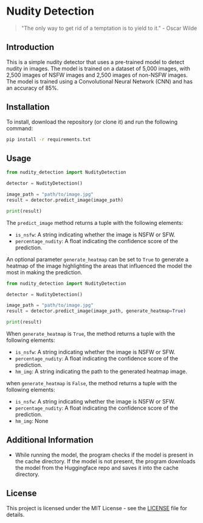 # Nudity Detection

> "The only way to get rid of a temptation is to yield to it." - Oscar Wilde

## Introduction

This is a simple nudity detector that uses a pre-trained model to detect nudity in images. The model is trained on a dataset of 5,000 images, with 2,500 images of NSFW images and 2,500 images of non-NSFW images. The model is trained using a Convolutional Neural Network (CNN) and has an accuracy of 85%.

## Installation

To install, download the repository (or clone it) and run the following command:

```bash
pip install -r requirements.txt
```

## Usage

```python
from nudity_detection import NudityDetection

detector = NudityDetection()

image_path = "path/to/image.jpg"
result = detector.predict_image(image_path)

print(result)
```

The `predict_image` method returns a tuple with the following elements:

- `is_nsfw`: A string indicating whether the image is NSFW or SFW.
- `percentage_nudity`: A float indicating the confidence score of the prediction.

An optional parameter `generate_heatmap` can be set to `True` to generate a heatmap of the image highlighting the areas that influenced the model the most in making the prediction.

```python
from nudity_detection import NudityDetection

detector = NudityDetection()

image_path = "path/to/image.jpg"
result = detector.predict_image(image_path, generate_heatmap=True)

print(result)
```

When `generate_heatmap` is `True`, the method returns a tuple with the following elements:

- `is_nsfw`: A string indicating whether the image is NSFW or SFW.
- `percentage_nudity`: A float indicating the confidence score of the prediction.
- `hm_img`: A string indicating the path to the generated heatmap image.

when `generate_heatmap` is `False`, the method returns a tuple with the following elements:

- `is_nsfw`: A string indicating whether the image is NSFW or SFW.
- `percentage_nudity`: A float indicating the confidence score of the prediction.
- `hm_img`: None

## Additional Information

- While running the model, the program checks if the model is present in the cache directory. If the model is not present, the program downloads the model from the Huggingface repo and saves it into the cache directory.

## License

This project is licensed under the MIT License - see the [LICENSE](LICENSE.md) file for details.
